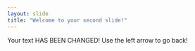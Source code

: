 ```yaml
---
layout: slide
title: "Welcome to your second slide!"
---
```

Your text HAS BEEN CHANGED!
Use the left arrow to go back!

